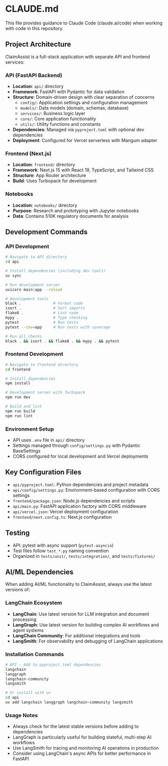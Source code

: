 # CLAUDE.md

This file provides guidance to Claude Code (claude.ai/code) when working with code in this repository.

## Project Architecture

ClaimAssist is a full-stack application with separate API and frontend services:

### API (FastAPI Backend)
- **Location**: `api/` directory
- **Framework**: FastAPI with Pydantic for data validation
- **Structure**: Domain-driven design with clear separation of concerns
  - `config/`: Application settings and configuration management
  - `models/`: Data models (domain, schemas, database)
  - `services/`: Business logic layer
  - `core/`: Core application functionality
  - `utils/`: Utility functions and constants
- **Dependencies**: Managed via `pyproject.toml` with optional dev dependencies
- **Deployment**: Configured for Vercel serverless with Mangum adapter

### Frontend (Next.js)
- **Location**: `frontend/` directory  
- **Framework**: Next.js 15 with React 19, TypeScript, and Tailwind CSS
- **Structure**: App Router architecture
- **Build**: Uses Turbopack for development

### Notebooks
- **Location**: `notebooks/` directory
- **Purpose**: Research and prototyping with Jupyter notebooks
- **Data**: Contains 510K regulatory documents for analysis

## Development Commands

### API Development
```bash
# Navigate to API directory
cd api

# Install dependencies (including dev tools)
uv sync

# Run development server
uvicorn main:app --reload

# Development tools
black .              # Format code
isort .              # Sort imports  
flake8 .             # Lint code
mypy .               # Type checking
pytest               # Run tests
pytest --cov=app     # Run tests with coverage

# Run all checks
black . && isort . && flake8 . && mypy . && pytest
```

### Frontend Development
```bash
# Navigate to frontend directory
cd frontend

# Install dependencies
npm install

# Development server with Turbopack
npm run dev

# Build and lint
npm run build
npm run lint
```

### Environment Setup
- API uses `.env` file in `api/` directory
- Settings managed through `config/settings.py` with Pydantic BaseSettings
- CORS configured for local development and Vercel deployments

## Key Configuration Files

- `api/pyproject.toml`: Python dependencies and project metadata
- `api/config/settings.py`: Environment-based configuration with CORS settings
- `frontend/package.json`: Node.js dependencies and scripts
- `api/main.py`: FastAPI application factory with CORS middleware
- `api/vercel.json`: Vercel deployment configuration
- `frontend/next.config.ts`: Next.js configuration

## Testing

- API: pytest with async support (`pytest-asyncio`)
- Test files follow `test_*.py` naming convention
- Organized in `tests/unit/`, `tests/integration/`, and `tests/fixtures/`

## AI/ML Dependencies

When adding AI/ML functionality to ClaimAssist, always use the latest versions of:

### LangChain Ecosystem
- **LangChain**: Use latest version for LLM integration and document processing
- **LangGraph**: Use latest version for building complex AI workflows and agent systems
- **LangChain Community**: For additional integrations and tools
- **LangSmith**: For observability and debugging of LangChain applications

### Installation Commands
```bash
# API - Add to pyproject.toml dependencies
langchain
langgraph  
langchain-community
langsmith

# Or install with uv
cd api
uv add langchain langgraph langchain-community langsmith
```

### Usage Notes
- Always check for the latest stable versions before adding to dependencies
- LangGraph is particularly useful for building stateful, multi-step AI workflows
- Use LangSmith for tracing and monitoring AI operations in production
- Consider using LangChain's async APIs for better performance in FastAPI